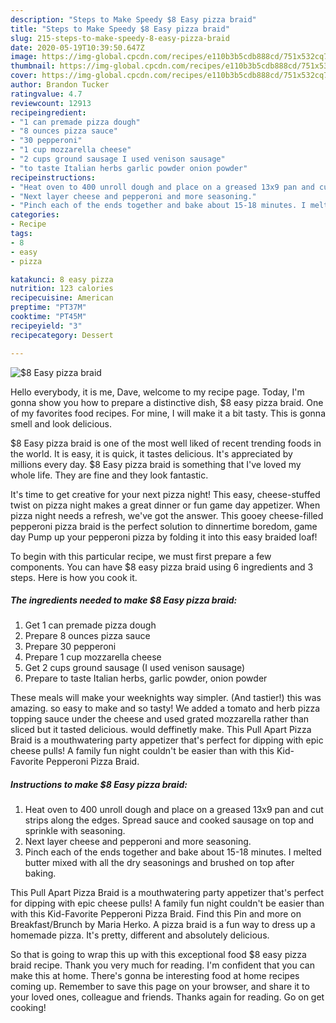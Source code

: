 ```yaml
---
description: "Steps to Make Speedy $8 Easy pizza braid"
title: "Steps to Make Speedy $8 Easy pizza braid"
slug: 215-steps-to-make-speedy-8-easy-pizza-braid
date: 2020-05-19T10:39:50.647Z
image: https://img-global.cpcdn.com/recipes/e110b3b5cdb888cd/751x532cq70/8-easy-pizza-braid-recipe-main-photo.jpg
thumbnail: https://img-global.cpcdn.com/recipes/e110b3b5cdb888cd/751x532cq70/8-easy-pizza-braid-recipe-main-photo.jpg
cover: https://img-global.cpcdn.com/recipes/e110b3b5cdb888cd/751x532cq70/8-easy-pizza-braid-recipe-main-photo.jpg
author: Brandon Tucker
ratingvalue: 4.7
reviewcount: 12913
recipeingredient:
- "1 can premade pizza dough"
- "8 ounces pizza sauce"
- "30 pepperoni"
- "1 cup mozzarella cheese"
- "2 cups ground sausage I used venison sausage"
- "to taste Italian herbs garlic powder onion powder"
recipeinstructions:
- "Heat oven to 400 unroll dough and place on a greased 13x9 pan and cut strips along the edges. Spread sauce and cooked sausage on top and sprinkle with seasoning."
- "Next layer cheese and pepperoni and more seasoning."
- "Pinch each of the ends together and bake about 15-18 minutes. I melted butter mixed with all the dry seasonings and brushed on top after baking."
categories:
- Recipe
tags:
- 8
- easy
- pizza

katakunci: 8 easy pizza 
nutrition: 123 calories
recipecuisine: American
preptime: "PT37M"
cooktime: "PT45M"
recipeyield: "3"
recipecategory: Dessert

---
```



![$8 Easy pizza braid](https://img-global.cpcdn.com/recipes/e110b3b5cdb888cd/751x532cq70/8-easy-pizza-braid-recipe-main-photo.jpg)

Hello everybody, it is me, Dave, welcome to my recipe page. Today, I'm gonna show you how to prepare a distinctive dish, $8 easy pizza braid. One of my favorites food recipes. For mine, I will make it a bit tasty. This is gonna smell and look delicious.

$8 Easy pizza braid is one of the most well liked of recent trending foods in the world. It is easy, it is quick, it tastes delicious. It's appreciated by millions every day. $8 Easy pizza braid is something that I've loved my whole life. They are fine and they look fantastic.

It&#39;s time to get creative for your next pizza night! This easy, cheese-stuffed twist on pizza night makes a great dinner or fun game day appetizer. When pizza night needs a refresh, we&#39;ve got the answer. This gooey cheese-filled pepperoni pizza braid is the perfect solution to dinnertime boredom, game day Pump up your pepperoni pizza by folding it into this easy braided loaf!


To begin with this particular recipe, we must first prepare a few components. You can have $8 easy pizza braid using 6 ingredients and 3 steps. Here is how you cook it.

<!--inarticleads1-->

##### The ingredients needed to make $8 Easy pizza braid:

1. Get 1 can premade pizza dough
1. Prepare 8 ounces pizza sauce
1. Prepare 30 pepperoni
1. Prepare 1 cup mozzarella cheese
1. Get 2 cups ground sausage (I used venison sausage)
1. Prepare to taste Italian herbs, garlic powder, onion powder


These meals will make your weeknights way simpler. (And tastier!) this was amazing. so easy to make and so tasty! We added a tomato and herb pizza topping sauce under the cheese and used grated mozzarella rather than sliced but it tasted delicious. would deffinetly make. This Pull Apart Pizza Braid is a mouthwatering party appetizer that&#39;s perfect for dipping with epic cheese pulls! A family fun night couldn&#39;t be easier than with this Kid-Favorite Pepperoni Pizza Braid. 

<!--inarticleads2-->

##### Instructions to make $8 Easy pizza braid:

1. Heat oven to 400 unroll dough and place on a greased 13x9 pan and cut strips along the edges. Spread sauce and cooked sausage on top and sprinkle with seasoning.
1. Next layer cheese and pepperoni and more seasoning.
1. Pinch each of the ends together and bake about 15-18 minutes. I melted butter mixed with all the dry seasonings and brushed on top after baking.


This Pull Apart Pizza Braid is a mouthwatering party appetizer that&#39;s perfect for dipping with epic cheese pulls! A family fun night couldn&#39;t be easier than with this Kid-Favorite Pepperoni Pizza Braid. Find this Pin and more on Breakfast/Brunch by Maria Herko. A pizza braid is a fun way to dress up a homemade pizza. It&#39;s pretty, different and absolutely delicious. 

So that is going to wrap this up with this exceptional food $8 easy pizza braid recipe. Thank you very much for reading. I'm confident that you can make this at home. There's gonna be interesting food at home recipes coming up. Remember to save this page on your browser, and share it to your loved ones, colleague and friends. Thanks again for reading. Go on get cooking!
